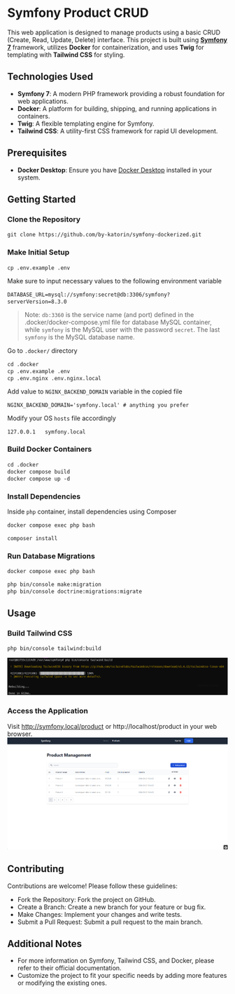 # Symfony Product CRUD

This web application is designed to manage products using a basic CRUD (Create, Read, Update, Delete) interface. This project is built using **[Symfony 7](https://symfony.com/7)** framework, utilizes **Docker** for containerization, and uses **Twig** for templating with **Tailwind CSS** for styling.

## Technologies Used

- **Symfony 7**: A modern PHP framework providing a robust foundation for web applications.
- **Docker**: A platform for building, shipping, and running applications in containers.
- **Twig**: A flexible templating engine for Symfony.
- **Tailwind CSS**: A utility-first CSS framework for rapid UI development.

## Prerequisites

- **Docker Desktop**: Ensure you have [Docker Desktop](https://www.docker.com/products/docker-desktop/) installed in your system.

## Getting Started

### Clone the Repository
```
git clone https://github.com/by-katorin/symfony-dockerized.git
```

### Make Initial Setup
```
cp .env.example .env
```
Make sure to input necessary values to the following environment variable
```
DATABASE_URL=mysql://symfony:secret@db:3306/symfony?serverVersion=8.3.0
```
> Note: `db:3360` is the service name (and port) defined in the .docker/docker-compose.yml file for database MySQL container, while `symfony` is the MySQL user with the password `secret`. The last `symfony` is the MySQL database name.

Go to `.docker/` directory
```
cd .docker
cp .env.example .env
cp .env.nginx .env.nginx.local
```
Add value to `NGINX_BACKEND_DOMAIN` variable in the copied file
```
NGINX_BACKEND_DOMAIN='symfony.local' # anything you prefer
```
Modify your OS `hosts` file accordingly
```
127.0.0.1   symfony.local
```

### Build Docker Containers
```
cd .docker
docker compose build
docker compose up -d
```

### Install Dependencies

Inside `php` container, install dependencies using Composer
```
docker compose exec php bash
```
```
composer install
```

### Run Database Migrations
```
docker compose exec php bash
```
```
php bin/console make:migration
php bin/console doctrine:migrations:migrate
```

## Usage

### Build Tailwind CSS
```
php bin/console tailwind:build
```
![alt text](readme-tailwind-build.png)

### Access the Application

Visit http://symfony.local/product or http://localhost/product in your web browser.
![alt text](readme-product-index.png)

## Contributing

Contributions are welcome! Please follow these guidelines:

- Fork the Repository: Fork the project on GitHub.
- Create a Branch: Create a new branch for your feature or bug fix.
- Make Changes: Implement your changes and write tests.
- Submit a Pull Request: Submit a pull request to the main branch.

## Additional Notes

- For more information on Symfony, Tailwind CSS, and Docker, please refer to their official documentation.
- Customize the project to fit your specific needs by adding more features or modifying the existing ones.
